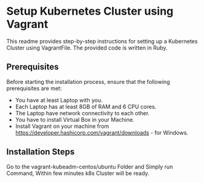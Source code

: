 # Setup Kubernetes Cluster using Vagrant

This readme provides step-by-step instructions for setting up a Kubernetes Cluster using VagrantFile. The provided code is written in Ruby.

## Prerequisites

Before starting the installation process, ensure that the following prerequisites are met:

- You have at least Laptop with you.
- Each Laptop has at least 8GB of RAM and 6 CPU cores.
- The Laptop have network connectivity to each other.
- You have to install Virtual Box in your Machine.
- Install Vagrant on your machine from https://developer.hashicorp.com/vagrant/downloads - for Windows.

## Installation Steps

Go to the vagrant-kubeadm-centos/ubuntu Folder and Simply run <Vagrant up> Command, Within few minutes k8s Cluster will be ready.
